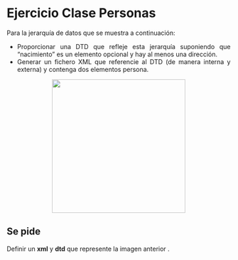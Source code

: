 <div align="justify">

# Ejercicio Clase Personas

  Para la jerarquía de datos que se muestra a continuación:
  - Proporcionar una DTD que refleje esta jerarquía suponiendo que “nacimiento” es un elemento opcional y hay al menos una dirección.
  - Generar un fichero XML que referencie al DTD (de manera interna y externa) y contenga dos elementos persona.

<div align="center">
  <img width="300px" src="https://sites.google.com/site/todoxmldtd/_/rsrc/1360326331545/ejercicios/enunciados/ejercicios-dtd-avanzados/ejercicio-dtd-avanzado-4-creacion-de-un-xml-y-un-dtd-a-partir-de-un-esquema/esquema.jpg">
</div>

## Se pide

  Definir un __xml__ y __dtd__ que represente la imagen anterior .


<!--
 <details>
   <summary>PULSA PARA VER LA RESPUESTA:</summary>

```xml
<?xml version='1.0' encoding="ISO-8859-1"?>
<!DOCTYPE personas SYSTEM "personas.dtd">
<personas>
 <persona>
    <nombre>Juan</nombre>
    <apellidos>Pardo</apellidos>
    <nacimiento dia="10" mes="Abril" anio="1982"/>
    <direccion>
       <calle>Caoba, 1</calle>
       <poblacion>Madrid</poblacion>
       <provincia>Madrid</provincia>
       <cpostal>28005</cpostal>
    </direccion>
    <varon />
 </persona>
 <persona>
    <nombre>María</nombre>
    <apellidos>López</apellidos>
    <direccion>
       <calle>Roncato, 1</calle>
       <poblacion>Illescas</poblacion>
       <provincia>Toledo</provincia>
       <cpostal>45200</cpostal>
    </direccion>
    <direccion>
       <calle>Paseo de la Esperanza, 15 - 1º A</calle>
       <poblacion>Madrid</poblacion>
       <provincia>Madrid</provincia>
       <cpostal>28005</cpostal>
    </direccion>
    <hembra />
 </persona>
</personas>
```

```xml
<!ELEMENT personas (persona+)>
<!ELEMENT persona (nombre, apellidos, nacimiento?, direccion+, (varon | hembra))>
<!ELEMENT nombre (#PCDATA)>
<!ELEMENT apellidos (#PCDATA)>
<!ELEMENT nacimiento EMPTY>
<!ATTLIST nacimiento
     dia     CDATA    #REQUIRED
     mes     CDATA    #REQUIRED
     anio    CDATA    #REQUIRED>
<!ELEMENT direccion (calle,poblacion,provincia,cpostal)>
<!ELEMENT calle (#PCDATA)>
<!ELEMENT poblacion (#PCDATA)>
<!ELEMENT provincia (#PCDATA)>
<!ELEMENT cpostal (#PCDATA)>
<!ELEMENT varon EMPTY>
<!ELEMENT hembra EMPTY>

 ```
 </details>
-->

</div>

